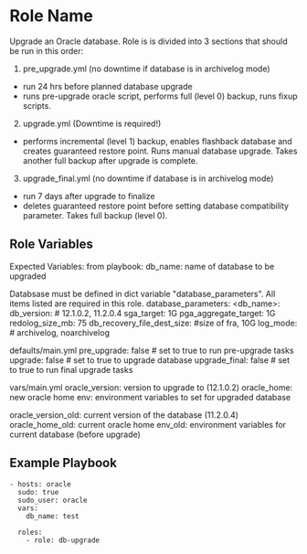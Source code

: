 Role Name
=========

Upgrade an Oracle database.  Role is is divided into 3 sections that should be run in this order:

1. pre_upgrade.yml (no downtime if database is in archivelog mode)
 - run 24 hrs before planned database upgrade
 - runs pre-upgrade oracle script, performs full (level 0) backup, runs fixup scripts.

2. upgrade.yml (Downtime is required!)
 - performs incremental (level 1) backup, enables flashback database and creates guaranteed restore point.  Runs manual database upgrade.  Takes another full backup after upgrade is complete.

3. upgrade_final.yml (no downtime if database is in archivelog mode)
 - run 7 days after upgrade to finalize
 - deletes guaranteed restore point before setting database compatibility parameter.  Takes full backup (level 0).

Role Variables
--------------

Expected Variables:
from playbook:
 db_name: name of database to be upgraded

Databsase must be defined in dict variable "database_parameters".  All items listed are required in this role.
database_parameters:
  <db_name>:
    db_version: # 12.1.0.2, 11.2.0.4
    sga_target: 1G
    pga_aggregate_target: 1G
    redolog_size_mb: 75
    db_recovery_file_dest_size: #size of fra, 10G
    log_mode: # archivelog, noarchivelog

defaults/main.yml
  pre_upgrade: false    # set to true to run pre-upgrade tasks
  upgrade: false        # set to true to upgrade database
  upgrade_final: false  # set to true to run final upgrade tasks

vars/main.yml
oracle_version: version to upgrade to (12.1.0.2)
oracle_home: new oracle home
env: environment variables to set for upgraded database

oracle_version_old: current version of the database (11.2.0.4)
oracle_home_old: current oracle home
env_old:  environment variables for current database (before upgrade)


Example Playbook
----------------

    - hosts: oracle
      sudo: true
      sudo_user: oracle
      vars:
        db_name: test

      roles:
        - role: db-upgrade
